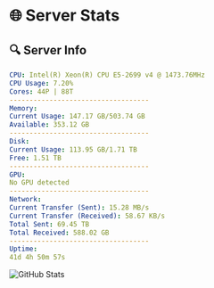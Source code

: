 # 🌐 Server Stats
## 🔍 Server Info
```yaml
CPU: Intel(R) Xeon(R) CPU E5-2699 v4 @ 1473.76MHz
CPU Usage: 7.20%
Cores: 44P | 88T
-----------------------------------
Memory:
Current Usage: 147.17 GB/503.74 GB
Available: 353.12 GB
-----------------------------------
Disk:
Current Usage: 113.95 GB/1.71 TB
Free: 1.51 TB
-----------------------------------
GPU:
No GPU detected
-----------------------------------
Network:
Current Transfer (Sent): 15.28 MB/s
Current Transfer (Received): 58.67 KB/s
Total Sent: 69.45 TB
Total Received: 588.02 GB
-----------------------------------
Uptime:
41d 4h 50m 57s
```
![GitHub Stats](https://img.shields.io/badge/Updated-2025-04-18_02:13:46-blue)